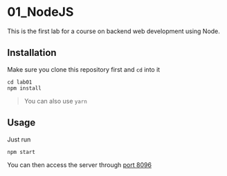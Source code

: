 # 01_NodeJS
This is the first lab for a course on backend web development using Node.

## Installation
Make sure you clone this repository first and `cd` into it
```
cd lab01
npm install
```
> You can also use `yarn`

## Usage
Just run
```
npm start
```
You can then access the server through [port 8096](http://127.0.0.1:8096/)

